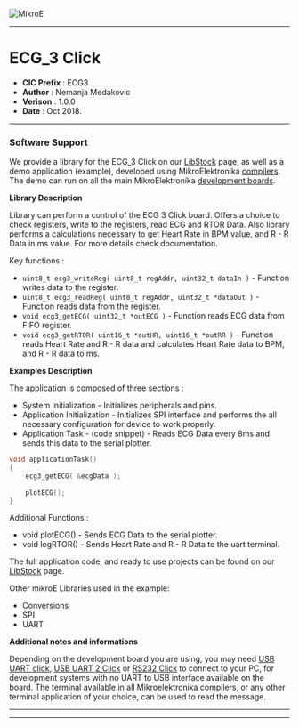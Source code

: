 ![MikroE](http://www.mikroe.com/img/designs/beta/logo_small.png)

---

# ECG_3 Click

- **CIC Prefix**  : ECG3
- **Author**      : Nemanja Medakovic
- **Verison**     : 1.0.0
- **Date**        : Oct 2018.

---

### Software Support

We provide a library for the ECG_3 Click on our [LibStock](https://libstock.mikroe.com/projects/view/2599/ecg-3-click) 
page, as well as a demo application (example), developed using MikroElektronika 
[compilers](http://shop.mikroe.com/compilers). The demo can run on all the main 
MikroElektronika [development boards](http://shop.mikroe.com/development-boards).

**Library Description**

Library can perform a control of the ECG 3 Click board. 
Offers a choice to check registers, write to the registers, read ECG and RTOR Data.
Also library performs a calculations necessary to get Heart Rate in BPM value, and R - R Data in ms value.
For more details check documentation.

Key functions :

- ``` uint8_t ecg3_writeReg( uint8_t regAddr, uint32_t dataIn ) ``` - Function writes data to the register.
- ``` uint8_t ecg3_readReg( uint8_t regAddr, uint32_t *dataOut ) ``` - Function reads data from the register.
- ``` void ecg3_getECG( uint32_t *outECG ) ``` - Function reads ECG data from FIFO register.
- ``` void ecg3_getRTOR( uint16_t *outHR, uint16_t *outRR ) ``` - Function reads Heart Rate and R - R data and calculates Heart Rate data to BPM, 
  and R - R data to ms.

**Examples Description**

The application is composed of three sections :

- System Initialization - Initializes peripherals and pins.
- Application Initialization - Initializes SPI interface and performs the all necessary configuration for device
  to work properly.
- Application Task - (code snippet) - Reads ECG Data every 8ms and sends this data to the serial plotter.


```.c
void applicationTask()
{
    ecg3_getECG( &ecgData );
    
    plotECG();
}
```

Additional Functions :

- void plotECG() - Sends ECG Data to the serial plotter.
- void logRTOR() - Sends Heart Rate and R - R Data to the uart terminal.

The full application code, and ready to use projects can be found on our 
[LibStock](https://libstock.mikroe.com/projects/view/2599/ecg-3-click) page.

Other mikroE Libraries used in the example:

- Conversions
- SPI
- UART

**Additional notes and informations**

Depending on the development board you are using, you may need 
[USB UART click](http://shop.mikroe.com/usb-uart-click), 
[USB UART 2 Click](http://shop.mikroe.com/usb-uart-2-click) or 
[RS232 Click](http://shop.mikroe.com/rs232-click) to connect to your PC, for 
development systems with no UART to USB interface available on the board. The 
terminal available in all Mikroelektronika 
[compilers](http://shop.mikroe.com/compilers), or any other terminal application 
of your choice, can be used to read the message.

---
---
